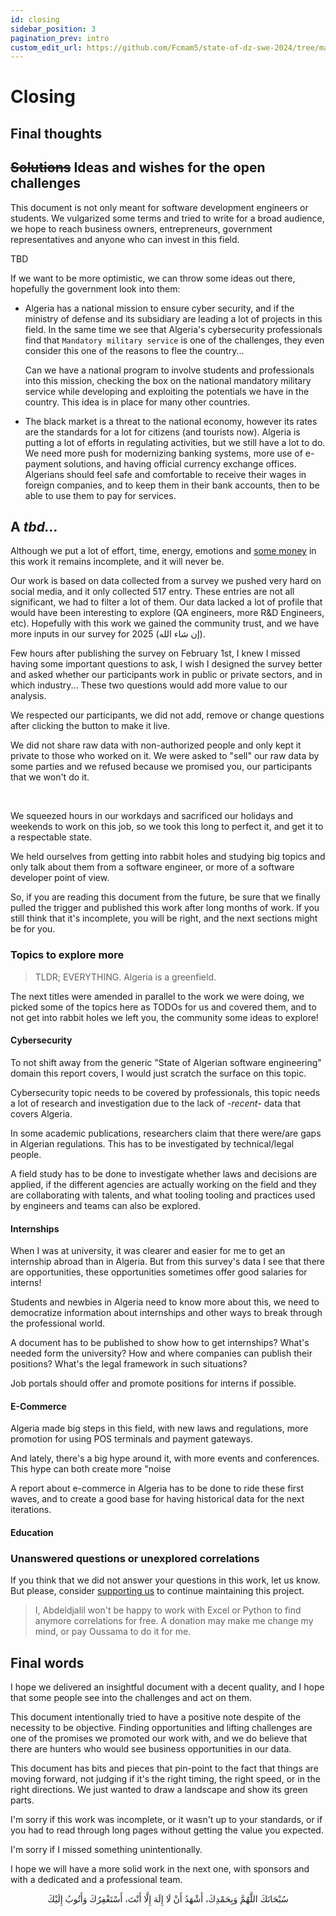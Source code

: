 ```yaml
---
id: closing
sidebar_position: 3
pagination_prev: intro
custom_edit_url: https://github.com/Fcmam5/state-of-dz-swe-2024/tree/master/website/docs/appendix/closing.md
---
```


# Closing

## Final thoughts

## ~~Solutions~~ Ideas and wishes for the open challenges

This document is not only meant for software development engineers or students. We vulgarized some terms and tried to write for a broad audience, we hope to reach business owners, entrepreneurs, government representatives and anyone who can invest in this field.

TBD

If we want to be more optimistic, we can throw some ideas out there, hopefully the government look into them:

- Algeria has a national mission to ensure cyber security, and if the ministry of defense and its subsidiary are leading a lot of projects in this field. In the same time we see that Algeria's cybersecurity professionals find that `Mandatory military service` is one of the challenges, they even consider this one of the reasons to flee the country...

    Can we have a national program to involve students and professionals into this mission, checking the box on the national mandatory military service while developing and exploiting the potentials we have in the country. This idea is in place for many other countries.

- The black market is a threat to the national economy, however its rates are the standards for a lot for citizens (and tourists now). Algeria is putting a lot of efforts in regulating activities, but we still have a lot to do. We need more push for modernizing banking systems, more use of e-payment solutions, and having official currency exchange offices. Algerians should feel safe and comfortable to receive their wages in foreign companies, and to keep them in their bank accounts, then to be able to use them to pay for services.

## A *tbd...*

Although we put a lot of effort, time, energy, emotions and [some money](#) in this work it remains incomplete, and it will never be.

Our work is based on data collected from a survey we pushed very hard on social media, and it only collected 517 entry. These entries are not all significant, we had to filter a lot of them. Our data lacked a lot of profile that would have been interesting to explore (QA engineers, more R&D Engineers, etc). Hopefully with this work we gained the community trust, and we have more inputs in our survey for 2025 (إن شاء الله).

Few hours after publishing the survey on February 1st, I knew I missed having some important questions to ask, I wish I designed the survey better and asked whether our participants work in public or private sectors, and in which industry... These two questions would add more value to our analysis.

We respected our participants, we did not add, remove or change questions after clicking the button to make it live.

We did not share raw data with non-authorized people and only kept it private to those who worked on it. We were asked to "sell" our raw data by some parties and we refused because we promised you, our participants that we won't do it.

<br/>

We squeezed hours in our workdays and sacrificed our holidays and weekends to work on this job, so we took this long to perfect it, and get it to a respectable state.

We held ourselves from getting into rabbit holes and studying big topics and only talk about them from a software engineer, or more of a software developer point of view.

So, if you are reading this document from the future, be sure that we finally pulled the trigger and published this work after long months of work. If you still think that it's incomplete, you will be right, and the next sections might be for you.

### Topics to explore more

> TLDR; EVERYTHING. Algeria is a greenfield.

The next titles were amended in parallel to the work we were doing, we picked some of the topics here as TODOs for us and covered them, and to not get into rabbit holes we left you, the community some ideas to explore!

#### Cybersecurity

To not shift away from the generic "State of Algerian software engineering" domain this report covers, I would just scratch the surface on this topic.

Cybersecurity topic needs to be covered by professionals, this topic needs a lot of research and investigation due to the lack of -*recent*- data that covers Algeria.

In some academic publications, researchers claim that there were/are gaps in Algerian regulations. This has to be investigated by technical/legal people.

A field study has to be done to investigate whether laws and decisions are applied, if the different agencies are actually working on the field and they are collaborating with talents, and what tooling tooling and practices used by engineers and teams can also be explored.

#### Internships

When I was at university, it was clearer and easier for me to get an internship abroad than in Algeria. But from this survey's data I see that there are opportunities, these opportunities sometimes offer good salaries for interns!

Students and newbies in Algeria need to know more about this, we need to democratize information about internships and other ways to break through the professional world.

A document has to be published to show how to get internships? What's needed form the university? How and where companies can publish their positions? What's the legal framework in such situations?

Job portals should offer and promote positions for interns if possible.

#### E-Commerce

Algeria made big steps in this field, with new laws and regulations, more promotion for using POS terminals and payment gateways.

And lately, there's a big hype around it, with more events and conferences. This hype can both create more "noise

A report about e-commerce in Algeria has to be done to ride these first waves, and to create a good base for having historical data for the next iterations.

#### Education

### Unanswered questions or unexplored correlations

If you think that we did not answer your questions in this work, let us know. But please, consider [supporting us](/support) to continue maintaining this project.

> I, Abdeldjalil won't be happy to work with Excel or Python to find anymore correlations for free. A donation may make me change my mind, or pay Oussama to do it for me.

## Final words

I hope we delivered an insightful document with a decent quality, and I hope that some people see into the challenges and act on them.

This document intentionally tried to have a positive note despite of the necessity to be objective. Finding opportunities and lifting challenges are one of the promises we promoted our work with, and we do believe that there are hunters who would see business opportunities in our data.

This document has bits and pieces that pin-point to the fact that things are moving forward, not judging if it's the right timing, the right speed, or in the right directions. We just wanted to draw a landscape and show its green parts.

I'm sorry if this work was incomplete, or it wasn't up to your standards, or if you had to read through long pages without getting the value you expected.

I'm sorry if I missed something unintentionally.

I hope we will have a more solid work in the next one, with sponsors and with a dedicated and a professional team.

<div dir="rtl" align="center">
سُبْحَانَكَ اللَّهُمَّ وَبِحَمْدِكَ، أَشْهَدُ أَنْ لَا إِلَهَ إِلَّا أَنْتَ، أَسْتَغْفِرُكَ وَأَتُوبُ إِلَيْكَ
</div>